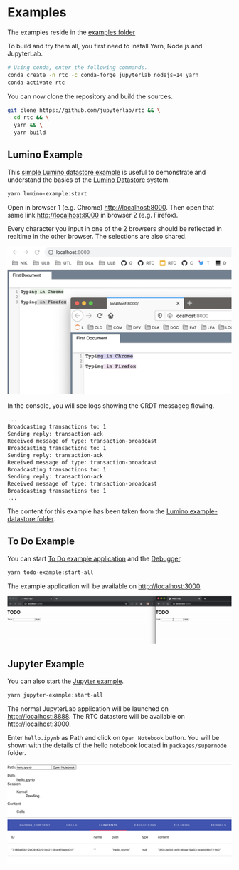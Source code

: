 # Examples

The examples reside in the [examples folder](https://github.com/jupyterlab/rtc/tree/main/examples)

To build and try them all, you first need to install Yarn, Node.js and JupyterLab.

```bash
# Using conda, enter the following commands.
conda create -n rtc -c conda-forge jupyterlab nodejs=14 yarn
conda activate rtc
```

You can now clone the repository and build the sources.

```bash
git clone https://github.com/jupyterlab/rtc && \
  cd rtc && \
  yarn && \
  yarn build
```

## Lumino Example

This [simple Lumino datastore example](https://github.com/jupyterlab/rtc/tree/main/examples/lumino) is useful to demonstrate and understand the basics of the [Lumino Datastore](https://github.com/jupyterlab/lumino/tree/master/packages/datastore) system.

```bash
yarn lumino-example:start
```

Open in browser 1 (e.g. Chrome) <http://localhost:8000>. Then open that same link <http://localhost:8000> in browser 2 (e.g. Firefox).

Every character you input in one of the 2 browsers should be reflected in realtime in the other browser. The selections are also shared.

![RTC Lumino Example](images/lumino-example.png "RTC Lumino Example")

In the console, you will see logs showing the CRDT messageg flowing.

```
...
Broadcasting transactions to: 1
Sending reply: transaction-ack
Received message of type: transaction-broadcast
Broadcasting transactions to: 1
Sending reply: transaction-ack
Received message of type: transaction-broadcast
Broadcasting transactions to: 1
Sending reply: transaction-ack
Received message of type: transaction-broadcast
Broadcasting transactions to: 1
...
```

The content for this example has been taken from the [Lumino example-datastore folder](https://github.com/jupyterlab/lumino/tree/master/examples/example-datastore).

## To Do Example

You can start [To Do example application](https://github.com/jupyterlab/rtc/tree/main/examples/todo) and the [Debugger](https://github.com/jupyterlab/rtc/tree/main/tools/debugger).

```bash
yarn todo-example:start-all
```

The example application will be available on <http://localhost:3000>

![RTC ToDo Example](images/todo-example.gif "RTC ToDo Example")

## Jupyter Example

You can also start the [Jupyter example](https://github.com/jupyterlab/rtc/tree/main/examples/jupyter).

```bash
yarn jupyter-example:start-all
```

The normal JupyterLab application will be launched on <http://localhost:8888>. The RTC datastore will be available on <http://localhost:3000>.

Enter `hello.ipynb` as Path and click on `Open Notebook` button. You will be shown with the details of the hello notebook located in `packages/supernode` folder.

![RTC Jupyter Example](images/jupyter-example.png "RTC Jupyter Example")
